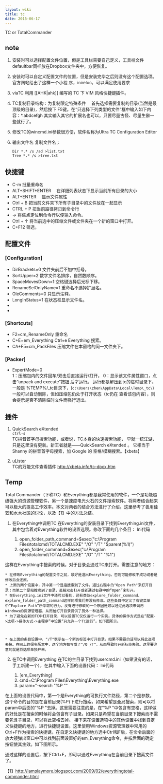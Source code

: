 ```yaml
---
layout: wiki
title: tc
date: 2015-06-17
---
```


TC or TotalCommander

## note
1. 安装时可以选择配置文件位置，但是工具栏需要自己定义，工具栏文件defaultbar同样放在Dropbox文件夹中，方便恢复。
2. 安装时可以自定义配置文件的位置，但是安装完毕之后则没有这个配置选项。官方网站给出了这样一个小程
序，inireloc，可以满足使用要求
3. viaTC 利用 [[AHK|ahk]] 编写的 TC 下 VIM 风格快捷键插件。
4. TC复制目录结构：为复制限定特殊条件
　首先选择需要复制的目录(当然是最顶级的目录)，然后按下
  F5键，在“只选择下列类型的文件”框中输入如下内容：\*.abdcefgh
  其实输入其它的扩展名也可以，只要尽量古怪、尽量生僻一些就行了。
5. 修改TC的wincmd.ini参数很方便，软件名称为Ultra TC Configuration Editor
6. 输出文件名
   复制文件名；
   
       Dir *.* /s /ad >list.txt
       Tree *.* /s >tree.txt


## 快捷键
* C-m 批量重命名
* ALT+SHIFT+ENTER 　在详细列表状态下显示当前所有目录的大小 
* ALT+ENTER 　显示文件属性
* Ctrl + B 把当前文件夹下所有子目录中的文件放在一起显示 
* CTRL + P 把当前路径拷贝到命令行 
* → 将焦点定位到命令行以便输入命令。
* Ctrl + ↑ 将当前选中的压缩文件或文件夹在一个新的窗口中打开。 
* C+F12 筛选。

## 配置文件
### [Configuration]
* DirBrackets=0 文件夹前后不加中括号。
* SortUpper=2 数字文件名排序，自然数顺序。
* SpaceMovesDown=1 空格键选择后光标下移。
* RenameSelOnlyName=1 重命名不选择扩展名。
* OleComments=0 只显示注释。
* LongInStatus=1 在状态栏显示文件名。
*  
* 

### [Shortcuts]
* F2=cm_RenameOnly <F2> 重命名
* C+E=em_Everything Ctrl+e Everything 搜索。
* CA+F5=cm_PackFiles 压缩文件在本窗格的同一文件夹下。


### [Packer]
* ExpertMode=0  
1：压缩包内的文件回车/双击后直接运行/打开，
0：显示该文件属性窗口，点击“unpack and execute”按钮
后才运行。  运行都是解压到tc的临时目录下，一般是
%TEMP%/\_tc目录下，(`c:\Users\zhen\AppData\Local\Temp\_tc\`)
一般可以自动删除，但如压缩包仍处于打开状态（tc仍在
查看该包内容），则会提示是否不清除临时文件而强行退出。

## 插件
1. QuickSearch eXtended  
`ctrl-s`  
TC拼音首字母搜索功能，或者说，TC本身的快速搜索功能，
早就一统江湖，只是这里没有更新。新王者就是——QuickSearch eXtended 。
它相当于 Shanny 的拼音首字母搜索，加 Google 的
空格/模糊搜索。【xbeta】

2. uLister  
TC的万能文件查看插件  http://xbeta.info/tc-docx.htm


## Temp


Total Commander（下称TC）和Everything都是我常使用的软件，一个是功能超级强大的资源管理软件，另一个是速度电光火石的文件搜索软件。将两者结合起来可以极大的提高工作效率。本文对两者的结合方法进行了介绍。这里参考了善用佳软和水木社区的讨论，以及【1】中的方法总结。
 
1. 在Everything中调用TC
在Everything的安装目录下找到Everything.ini文件，其中包含着对Everything软件的设置选项。修改下面的几个条目：
Ini代码 

    1. open_folder_path_command=$exec("c:\Program Files\totalcmd\TOTALCMD.EXE" "/O" "/T" "$parent(%1)")  
    2. open_folder_command=$exec("c:\Program Files\totalcmd\TOTALCMD.EXE" "/O" "/T" "%1")  

 这样在Everything中搜索的时候，对于目录会通过TC来打开。需要注意的地方：

    * 在修改Everything的配置文件之前，最好是退出Everything。否则可能修改不成功或者是修改后会还原。
    * 上面的两个设置中，其中第一个是指搜索到了文件，通过右键中的"Open Path"来打开目录；而第二个是指搜索到了目录，直接双击打开或者通过右键中的“Open”来打开。
    * 在Everything.ini文件中还可以看到，还有类似explore_folder_command、explore_folder_path_command这样的项我们并没有修改。这些条目中定义了右键菜单中“Explore Path”所采取的行为。没有进行修改的一个原因是可以通过此选项来调用Windows的资源管理器，从而给打开目录提供了另外一种选择。
    * 为了避免在新的TC中打开目录，可以设置TC仅仅运行一个实例。具体的操作方式是在“配置->选项->操作方式->主程序”中设置“只允许一个TC运行”。如下图所示。



    * 在上面的条目设置中，"/T"表示在一个新的标签中打开目录。如果不需要的话可以将此选项去掉。在网上的很多版本中，这个地方都写成了"/O /T"，从而导致打开新标签失败。这里要注意的就是将选项单独开来。


2. 在TC中调用Everything
在TC的主目录下找到usercmd.ini（如果没有的话，手工新建一个），在其中输入下面的设置代码：
Ini代码 

    1. [em_Everything]  
    2. cmd=C:\Program Files\Everything\Everything.exe  
    3. param="-search "%P ""  

 在上面的设置代码中，第一个是Everything的可执行文件路径，第二个是参数。这个命令的目的是在当前目录(%P)下进行搜索。如果希望是全局搜索，则可以将param中后面的"%P "去掉。这里需要注意的是，在"%P "中包含有空格，这样做的好处是在搜索的时候将会包含有子目录。如果只是希望在当前目录下搜索而不需要包含子目录，可以将此空格去掉。
接下来在设置选项中的其他设置中找到自定义快捷键的地方，进行快捷键设置。这里使用Windows资源管理器中常用的Ctrl+F作为搜索的快捷键。在自定义快捷键的地方选中Ctrl和F后，在命令后面的放大镜弹出窗口中可以找到前面设置好的em_Everything命令，并按后面的确定按钮使其生效。如下图所示。

通过这样的设置后，按下Ctrl+F，即可以通过Everything在当前目录下搜索文件了。
 
【1】http://iamplaymore.blogspot.com/2009/02/everythingtotal-commander.html

